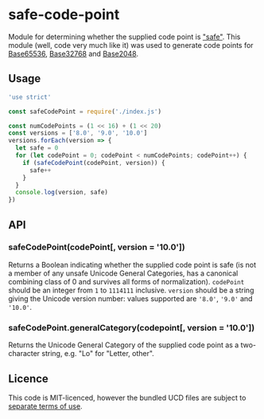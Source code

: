 # safe-code-point

Module for determining whether the supplied code point is ["safe"](https://qntm.org/safe). This module (well, code very much like it) was used to generate code points for [Base65536](https://github.com/qntm/base65536), [Base32768](https://github.com/qntm/base32768) and [Base2048](https://github.com/qntm/base2048).

## Usage

```js
'use strict'

const safeCodePoint = require('./index.js')

const numCodePoints = (1 << 16) + (1 << 20)
const versions = ['8.0', '9.0', '10.0']
versions.forEach(version => {
  let safe = 0
  for (let codePoint = 0; codePoint < numCodePoints; codePoint++) {
    if (safeCodePoint(codePoint, version)) {
      safe++
    }
  }
  console.log(version, safe)
})
```

## API

### safeCodePoint(codePoint[, version = '10.0'])

Returns a Boolean indicating whether the supplied code point is safe (is not a member of any unsafe Unicode General Categories, has a canonical combining class of 0 and survives all forms of normalization). `codePoint` should be an integer from `1` to `1114111` inclusive. `version` should be a string giving the Unicode version number: values supported are `'8.0'`, `'9.0'` and `'10.0'`.

### safeCodePoint.generalCategory(codepoint[, version = '10.0'])

Returns the Unicode General Category of the supplied code point as a two-character string, e.g. "Lo" for "Letter, other".

## Licence

This code is MIT-licenced, however the bundled UCD files are subject to [separate terms of use](http://www.unicode.org/copyright.html).
